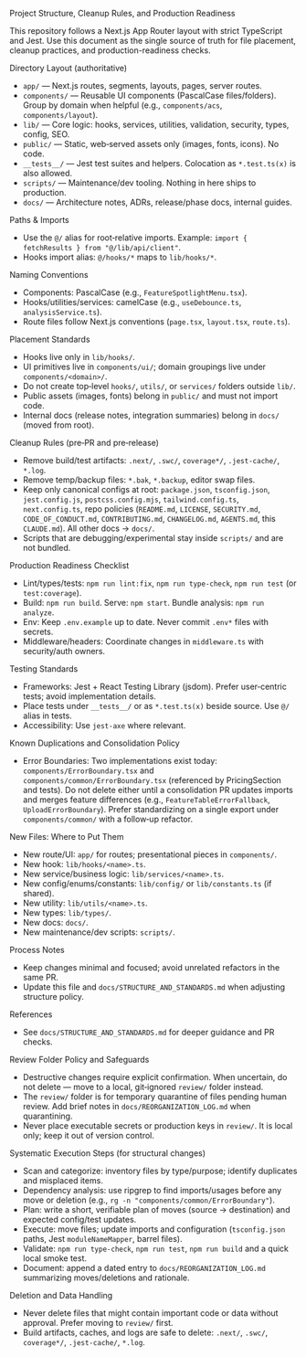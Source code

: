Project Structure, Cleanup Rules, and Production Readiness

This repository follows a Next.js App Router layout with strict TypeScript and Jest. Use this document as the single source of truth for file placement, cleanup practices, and production-readiness checks.

Directory Layout (authoritative)
- `app/` — Next.js routes, segments, layouts, pages, server routes.
- `components/` — Reusable UI components (PascalCase files/folders). Group by domain when helpful (e.g., `components/acs`, `components/layout`).
- `lib/` — Core logic: hooks, services, utilities, validation, security, types, config, SEO.
- `public/` — Static, web‑served assets only (images, fonts, icons). No code.
- `__tests__/` — Jest test suites and helpers. Colocation as `*.test.ts(x)` is also allowed.
- `scripts/` — Maintenance/dev tooling. Nothing in here ships to production.
- `docs/` — Architecture notes, ADRs, release/phase docs, internal guides.

Paths & Imports
- Use the `@/` alias for root‑relative imports. Example: `import { fetchResults } from "@/lib/api/client"`.
- Hooks import alias: `@/hooks/*` maps to `lib/hooks/*`.

Naming Conventions
- Components: PascalCase (e.g., `FeatureSpotlightMenu.tsx`).
- Hooks/utilities/services: camelCase (e.g., `useDebounce.ts`, `analysisService.ts`).
- Route files follow Next.js conventions (`page.tsx`, `layout.tsx`, `route.ts`).

Placement Standards
- Hooks live only in `lib/hooks/`.
- UI primitives live in `components/ui/`; domain groupings live under `components/<domain>/`.
- Do not create top‑level `hooks/`, `utils/`, or `services/` folders outside `lib/`.
- Public assets (images, fonts) belong in `public/` and must not import code.
- Internal docs (release notes, integration summaries) belong in `docs/` (moved from root).

Cleanup Rules (pre‑PR and pre‑release)
- Remove build/test artifacts: `.next/`, `.swc/`, `coverage*/`, `.jest-cache/`, `*.log`.
- Remove temp/backup files: `*.bak`, `*.backup`, editor swap files.
- Keep only canonical configs at root: `package.json`, `tsconfig.json`, `jest.config.js`, `postcss.config.mjs`, `tailwind.config.ts`, `next.config.ts`, repo policies (`README.md`, `LICENSE`, `SECURITY.md`, `CODE_OF_CONDUCT.md`, `CONTRIBUTING.md`, `CHANGELOG.md`, `AGENTS.md`, this `CLAUDE.md`). All other docs -> `docs/`.
- Scripts that are debugging/experimental stay inside `scripts/` and are not bundled.

Production Readiness Checklist
- Lint/types/tests: `npm run lint:fix`, `npm run type-check`, `npm run test` (or `test:coverage`).
- Build: `npm run build`. Serve: `npm start`. Bundle analysis: `npm run analyze`.
- Env: Keep `.env.example` up to date. Never commit `.env*` files with secrets.
- Middleware/headers: Coordinate changes in `middleware.ts` with security/auth owners.

Testing Standards
- Frameworks: Jest + React Testing Library (jsdom). Prefer user‑centric tests; avoid implementation details.
- Place tests under `__tests__/` or as `*.test.ts(x)` beside source. Use `@/` alias in tests.
- Accessibility: Use `jest-axe` where relevant.

Known Duplications and Consolidation Policy
- Error Boundaries: Two implementations exist today: `components/ErrorBoundary.tsx` and `components/common/ErrorBoundary.tsx` (referenced by PricingSection and tests). Do not delete either until a consolidation PR updates imports and merges feature differences (e.g., `FeatureTableErrorFallback`, `UploadErrorBoundary`). Prefer standardizing on a single export under `components/common/` with a follow‑up refactor.

New Files: Where to Put Them
- New route/UI: `app/` for routes; presentational pieces in `components/`.
- New hook: `lib/hooks/<name>.ts`.
- New service/business logic: `lib/services/<name>.ts`.
- New config/enums/constants: `lib/config/` or `lib/constants.ts` (if shared).
- New utility: `lib/utils/<name>.ts`.
- New types: `lib/types/`.
- New docs: `docs/`.
- New maintenance/dev scripts: `scripts/`.

Process Notes
- Keep changes minimal and focused; avoid unrelated refactors in the same PR.
- Update this file and `docs/STRUCTURE_AND_STANDARDS.md` when adjusting structure policy.

References
- See `docs/STRUCTURE_AND_STANDARDS.md` for deeper guidance and PR checks.

Review Folder Policy and Safeguards
- Destructive changes require explicit confirmation. When uncertain, do not delete — move to a local, git‑ignored `review/` folder instead.
- The `review/` folder is for temporary quarantine of files pending human review. Add brief notes in `docs/REORGANIZATION_LOG.md` when quarantining.
- Never place executable secrets or production keys in `review/`. It is local only; keep it out of version control.

Systematic Execution Steps (for structural changes)
- Scan and categorize: inventory files by type/purpose; identify duplicates and misplaced items.
- Dependency analysis: use ripgrep to find imports/usages before any move or deletion (e.g., `rg -n "components/common/ErrorBoundary"`).
- Plan: write a short, verifiable plan of moves (source → destination) and expected config/test updates.
- Execute: move files; update imports and configuration (`tsconfig.json` paths, Jest `moduleNameMapper`, barrel files).
- Validate: `npm run type-check`, `npm run test`, `npm run build` and a quick local smoke test.
- Document: append a dated entry to `docs/REORGANIZATION_LOG.md` summarizing moves/deletions and rationale.

Deletion and Data Handling
- Never delete files that might contain important code or data without approval. Prefer moving to `review/` first.
- Build artifacts, caches, and logs are safe to delete: `.next/`, `.swc/`, `coverage*/`, `.jest-cache/`, `*.log`.
